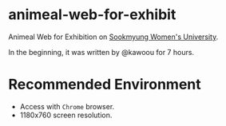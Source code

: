 # animeal-web-for-exhibit
Animeal Web for Exhibition on [Sookmyung Women's University](http://www.sookmyung.ac.kr/).

In the beginning, it was written by @kawoou for 7 hours.

# Recommended Environment

- Access with `Chrome` browser.
- 1180x760 screen resolution.
